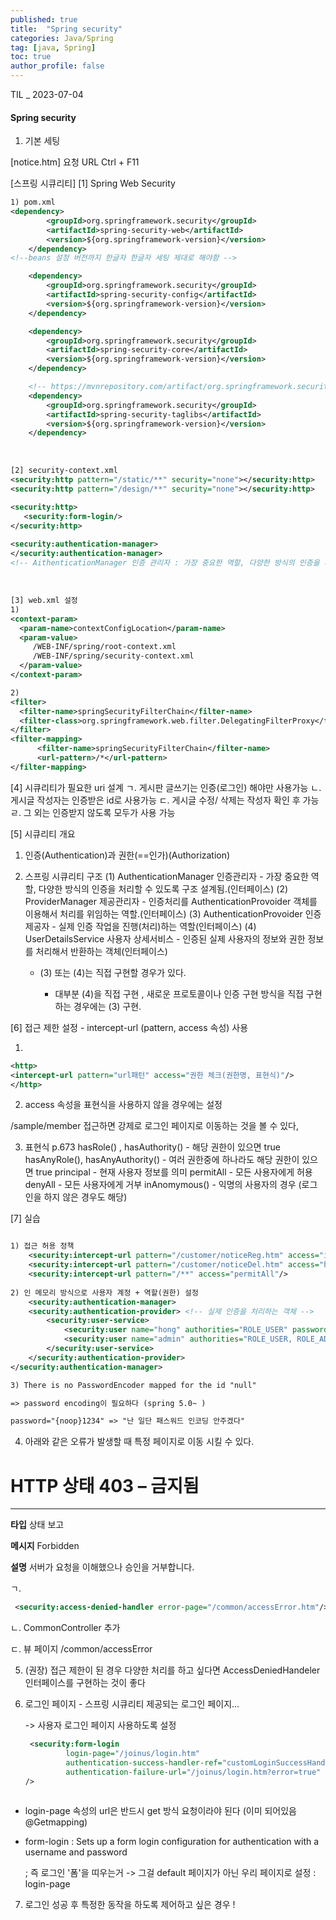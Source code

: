 ```yaml
---
published: true
title:  "Spring security"
categories: Java/Spring
tag: [java, Spring] 
toc: true
author_profile: false 
---
```




TIL _ 2023-07-04

#### Spring security 



1) 기본 세팅 

[notice.htm] 요청 URL
Ctrl + F11



[스프링 시큐리티]
[1] Spring Web Security

```xml
1) pom.xml
<dependency>
		<groupId>org.springframework.security</groupId>
		<artifactId>spring-security-web</artifactId>
		<version>${org.springframework-version}</version>
	</dependency>
<!--beans 설정 버전까지 한글자 한글자 세팅 제대로 해야함 -->

	<dependency>
		<groupId>org.springframework.security</groupId>
		<artifactId>spring-security-config</artifactId>
		<version>${org.springframework-version}</version>
	</dependency>

	<dependency>
		<groupId>org.springframework.security</groupId>
		<artifactId>spring-security-core</artifactId>
		<version>${org.springframework-version}</version>
	</dependency>

	<!-- https://mvnrepository.com/artifact/org.springframework.security/spring-security-taglibs -->
	<dependency>
		<groupId>org.springframework.security</groupId>
		<artifactId>spring-security-taglibs</artifactId>
		<version>${org.springframework-version}</version>
	</dependency>
```


​		
```xml
[2] security-context.xml 
<security:http pattern="/static/**" security="none"></security:http>	
<security:http pattern="/design/**" security="none"></security:http>	

<security:http> 
   <security:form-login/>  
</security:http>	
	
<security:authentication-manager> 
</security:authentication-manager>
<!-- AithenticationManager 인증 관리자 : 가장 중요한 역할, 다양한 방식의 인증을 처리할 수 있도록 구조 설계됨(인터페이스) 
```


​		   
```xml
[3] web.xml 설정 
1) 
<context-param>
  <param-name>contextConfigLocation</param-name>
  <param-value>
     /WEB-INF/spring/root-context.xml
     /WEB-INF/spring/security-context.xml
  </param-value>
</context-param>
```


```xml
2) 
<filter>
  <filter-name>springSecurityFilterChain</filter-name>
  <filter-class>org.springframework.web.filter.DelegatingFilterProxy</filter-class>
</filter>
<filter-mapping>
      <filter-name>springSecurityFilterChain</filter-name>
      <url-pattern>/*</url-pattern>
</filter-mapping>


```


[4] 시큐리티가 필요한 uri 설계 
   	ㄱ. 게시판 글쓰기는 인증(로그인) 해야만 사용가능 
   	ㄴ. 게시글 작성자는 인증받은 id로 사용가능 
   	ㄷ. 게시글 수정/ 삭제는 작성자 확인 후 가능 
   	ㄹ. 그 외는 인증받지 않도록 모두가 사용 가능 



[5] 시큐리티 개요

   1. 인증(Authentication)과 권한(==인가)(Authorization)

   2) 스프링 시큐리티 구조
      (1) AuthenticationManager 인증관리자 - 가장 중요한 역할, 다양한 방식의 인증을 처리할 수 있도록 구조 설계됨.(인터페이스)
      (2) ProviderManager 제공관리자 - 인증처리를 AuthenticationProvoider 객체를 이용해서 처리를 위임하는 역할.(인터페이스)
      (3) AuthenticationProvoider 인증제공자 - 실제 인증 작업을 진행(처리)하는 역할(인터페이스)
      (4) UserDetailsService 사용자 상세서비스 - 인증된 실제 사용자의 정보와 권한 정보를 처리해서 반환하는 객체(인터페이스)        
      
      * (3) 또는 (4)는 직접 구현할 경우가 있다. 
      
        - 대부분 (4)을 직접 구현 , 새로운 프로토콜이나 인증 구현 방식을 직접 구현하는 경우에는 (3) 구현.
      
          

[6] 접근 제한 설정 - intercept-url (pattern, access  속성) 사용

1) 

```xml
<http>
<intercept-url pattern="url패턴" access="권한 체크(권한명, 표현식)"/>
</http>
```



2. access 속성을 표현식을 사용하지 않을 경우에는 <http use-expression = false> 설정

/sample/member 접근하면 강제로 로그인 페이지로 이동하는 것을 볼 수 있다, 



3) 표현식  p.673 
hasRole() , hasAuthority() - 해당 권한이 있으면 true
hasAnyRole(), hasAnyAuthority() - 여러 권한중에 하나라도 해당 권한이 있으면 true 
principal - 현재 사용자 정보를 의미
permitAll - 모든 사용자에게 허용
denyAll - 모든 사용자에게 거부
inAnomymous() - 익명의 사용자의 경우 (로그인을 하지 않은 경우도 해당)



[7] 실습

```xml

1) 접근 허용 정책 
	<security:intercept-url pattern="/customer/noticeReg.htm" access="isAuthenticated()" />
	<security:intercept-url pattern="/customer/noticeDel.htm" access="hasRole('ROLE_ADMIN')" />
	<security:intercept-url pattern="/**" access="permitAll"/>
	
2) 인 메모리 방식으로 사용자 계정 + 역할(권한) 설정 
	<security:authentication-manager> 
	<security:authentication-provider> <!-- 실제 인증을 처리하는 객체 -->
		<security:user-service>
			<security:user name="hong" authorities="ROLE_USER" password="1234"/>
			<security:user name="admin" authorities="ROLE_USER, ROLE_ADMIN, ROLE_MANAGER" password="1234"/>
		</security:user-service>
	</security:authentication-provider>
</security:authentication-manager>

3) There is no PasswordEncoder mapped for the id "null"

=> password encoding이 필요하다 (spring 5.0~ ) 

password="{noop}1234" => "난 일단 패스워드 인코딩 안주겠다"
```





4) 아래와 같은 오류가 발생할 때 특정 페이지로 이동 시킬 수 있다. 

# HTTP 상태 403 – 금지됨

------

**타입** 상태 보고

**메시지** Forbidden

**설명** 서버가 요청을 이해했으나 승인을 거부합니다.

ㄱ.

```xml
 <security:access-denied-handler error-page="/common/accessError.htm"/>
```

ㄴ. CommonController 추가

ㄷ. 뷰 페이지 /common/accessError



5) (권장) 접근 제한이 된 경우 다양한 처리를 하고 싶다면 AccessDeniedHandeler 인터페이스를 구현하는 것이 좋다 

   

6. 로그인 페이지 - 스프링 시큐리티 제공되는 로그인 페이지...

   -> 사용자 로그인 페이지 사용하도록 설정 

   ```xml
    <security:form-login 
   	    	login-page="/joinus/login.htm"
   	    	authentication-success-handler-ref="customLoginSuccessHandler"
   	    	authentication-failure-url="/joinus/login.htm?error=true" 
   />  
   	    
   ```

* login-page 속성의 url은 반드시 get 방식 요청이라야 된다 (이미 되어있음 @Getmapping)

* form-login
  : Sets up a form login configuration for authentication with a username and password

  ; 즉 로그인 '폼'을 띠우는거 -> 그걸 default 페이지가 아닌 우리 페이지로 설정 : login-page 



7. 로그인 성공 후 특정한 동작을 하도록 제어하고 싶은 경우 ! 

